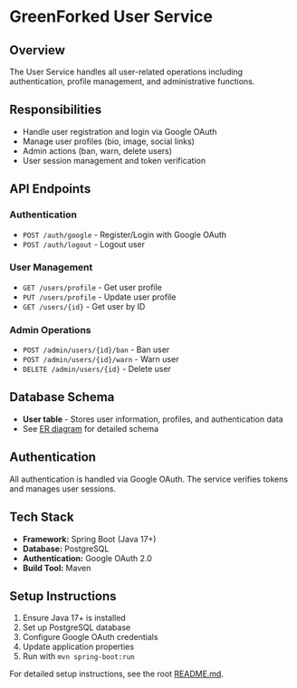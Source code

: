 # GreenForked User Service

## Overview
The User Service handles all user-related operations including authentication, profile management, and administrative functions.

## Responsibilities
- Handle user registration and login via Google OAuth
- Manage user profiles (bio, image, social links)
- Admin actions (ban, warn, delete users)
- User session management and token verification

## API Endpoints

### Authentication
- `POST /auth/google` - Register/Login with Google OAuth
- `POST /auth/logout` - Logout user

### User Management
- `GET /users/profile` - Get user profile
- `PUT /users/profile` - Update user profile
- `GET /users/{id}` - Get user by ID

### Admin Operations
- `POST /admin/users/{id}/ban` - Ban user
- `POST /admin/users/{id}/warn` - Warn user
- `DELETE /admin/users/{id}` - Delete user

## Database Schema
- **User table** - Stores user information, profiles, and authentication data
- See [ER diagram](../../diagrams/er-diagram.png) for detailed schema

## Authentication
All authentication is handled via Google OAuth. The service verifies tokens and manages user sessions.

## Tech Stack
- **Framework:** Spring Boot (Java 17+)
- **Database:** PostgreSQL
- **Authentication:** Google OAuth 2.0
- **Build Tool:** Maven

## Setup Instructions
1. Ensure Java 17+ is installed
2. Set up PostgreSQL database
3. Configure Google OAuth credentials
4. Update application properties
5. Run with `mvn spring-boot:run`

For detailed setup instructions, see the root [README.md](../../README.md). 